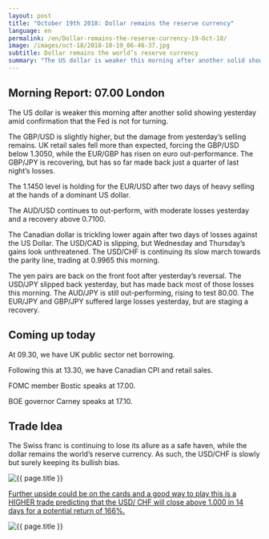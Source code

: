 ```yaml
---
layout: post
title: "October 19th 2018: Dollar remains the reserve currency"
language: en
permalink: /en/Dollar-remains-the-reserve-currency-19-Oct-18/
image: /images/oct-18/2018-10-19_06-46-37.jpg
subtitle: Dollar remains the world’s reserve currency
summary: "The US dollar is weaker this morning after another solid showing yesterday amid confirmation that the Fed is not for turning"
---
```

## Morning Report: 07.00 London

The US dollar is weaker this morning after another solid showing yesterday amid confirmation that the Fed is not for turning. 

The GBP/USD is slightly higher, but the damage from yesterday’s selling remains. UK retail sales fell more than expected, forcing the GBP/USD below 1.3050, while the EUR/GBP has risen on euro out-performance. The GBP/JPY is recovering, but has so far made back just a quarter of last night’s losses. 

The 1.1450 level is holding for the EUR/USD after two days of heavy selling at the hands of a dominant US dollar. 

The AUD/USD continues to out-perform, with moderate losses yesterday and a recovery above 0.7100. 

The Canadian dollar is trickling lower again after two days of losses against the US Dollar. The USD/CAD is slipping, but Wednesday and Thursday’s gains look unthreatened. The USD/CHF is continuing its slow march towards the parity line, trading at 0.9965 this morning. 

The yen pairs are back on the front foot after yesterday’s reversal. The USD/JPY slipped back yesterday, but has made back most of those losses this morning. The AUD/JPY is still out-performing, rising to test 80.00. The EUR/JPY and GBP/JPY suffered large losses yesterday, but are staging a recovery. 

## Coming up today

At 09.30, we have UK public sector net borrowing. 

Following this at 13.30, we have Canadian CPI and retail sales. 

FOMC member Bostic speaks at 17.00. 

BOE governor Carney speaks at 17.10. 

## Trade Idea

The Swiss franc is continuing to lose its allure as a safe haven, while the dollar remains the world’s reserve currency. As such, the USD/CHF is slowly but surely keeping its bullish bias.

<img class="post-image" src="{{ site.url }}/images/oct-18/2018-10-19_06-46-37.jpg" alt="{{ page.title }}" title="{{ page.title }}">

<a href="%LINK%%?currency=GBP&market=forex&underlying=frxUSDCHF&formname=higherlower&duration_amount=14&duration_units=d&amount=10&amount_type=stake&expiry_type=duration&barrier=1.0000" target="_blank">Further upside could be on the cards and a good way to play this is a HIGHER trade predicting that the USD/ CHF will close above 1.000 in 14 days for a potential return of 166%.</a>

<img class="post-image" src="{{ site.url }}/images/oct-18/2018-10-19_06-50-01.jpg" alt="{{ page.title }}" title="{{ page.title }}">